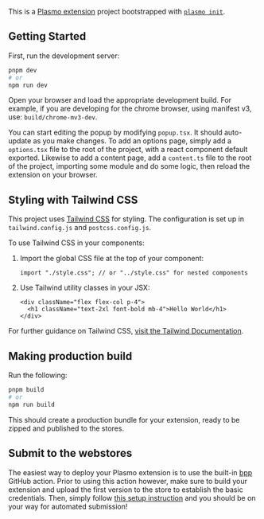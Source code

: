 This is a [Plasmo extension](https://docs.plasmo.com/) project bootstrapped with [`plasmo init`](https://www.npmjs.com/package/plasmo).

## Getting Started

First, run the development server:

```bash
pnpm dev
# or
npm run dev
```

Open your browser and load the appropriate development build. For example, if you are developing for the chrome browser, using manifest v3, use: `build/chrome-mv3-dev`.

You can start editing the popup by modifying `popup.tsx`. It should auto-update as you make changes. To add an options page, simply add a `options.tsx` file to the root of the project, with a react component default exported. Likewise to add a content page, add a `content.ts` file to the root of the project, importing some module and do some logic, then reload the extension on your browser.

## Styling with Tailwind CSS

This project uses [Tailwind CSS](https://tailwindcss.com/) for styling. The configuration is set up in `tailwind.config.js` and `postcss.config.js`. 

To use Tailwind CSS in your components:

1. Import the global CSS file at the top of your component:
   ```tsx
   import "./style.css"; // or "../style.css" for nested components
   ```

2. Use Tailwind utility classes in your JSX:
   ```tsx
   <div className="flex flex-col p-4">
     <h1 className="text-2xl font-bold mb-4">Hello World</h1>
   </div>
   ```

For further guidance on Tailwind CSS, [visit the Tailwind Documentation](https://tailwindcss.com/docs).

## Making production build

Run the following:

```bash
pnpm build
# or
npm run build
```

This should create a production bundle for your extension, ready to be zipped and published to the stores.

## Submit to the webstores

The easiest way to deploy your Plasmo extension is to use the built-in [bpp](https://bpp.browser.market) GitHub action. Prior to using this action however, make sure to build your extension and upload the first version to the store to establish the basic credentials. Then, simply follow [this setup instruction](https://docs.plasmo.com/framework/workflows/submit) and you should be on your way for automated submission!
